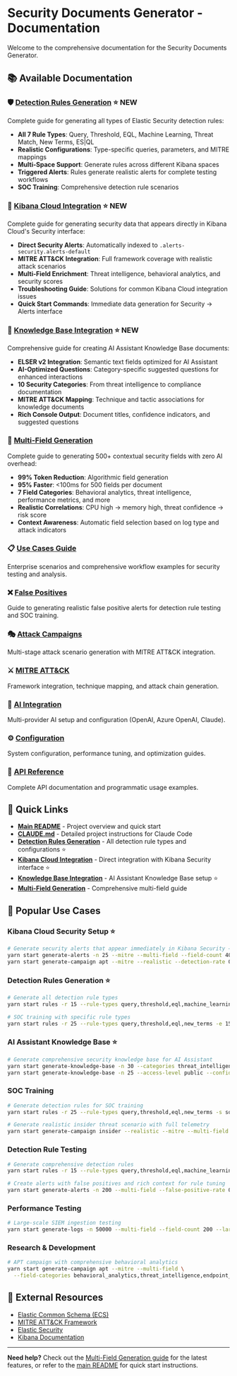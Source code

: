 # Security Documents Generator - Documentation

Welcome to the comprehensive documentation for the Security Documents Generator.

## 📚 Available Documentation

### 🛡️ **[Detection Rules Generation](detection-rules.md)** ⭐ NEW
Complete guide for generating all types of Elastic Security detection rules:
- **All 7 Rule Types**: Query, Threshold, EQL, Machine Learning, Threat Match, New Terms, ES|QL
- **Realistic Configurations**: Type-specific queries, parameters, and MITRE mappings
- **Multi-Space Support**: Generate rules across different Kibana spaces
- **Triggered Alerts**: Rules generate realistic alerts for complete testing workflows
- **SOC Training**: Comprehensive detection rule scenarios

### 🔗 **[Kibana Cloud Integration](kibana-cloud-integration.md)** ⭐ NEW
Complete guide for generating security data that appears directly in Kibana Cloud's Security interface:
- **Direct Security Alerts**: Automatically indexed to `.alerts-security.alerts-default`
- **MITRE ATT&CK Integration**: Full framework coverage with realistic attack scenarios
- **Multi-Field Enrichment**: Threat intelligence, behavioral analytics, and security scores
- **Troubleshooting Guide**: Solutions for common Kibana Cloud integration issues
- **Quick Start Commands**: Immediate data generation for Security → Alerts interface

### 🧠 **[Knowledge Base Integration](knowledge-base-integration.md)** ⭐ NEW
Comprehensive guide for creating AI Assistant Knowledge Base documents:
- **ELSER v2 Integration**: Semantic text fields optimized for AI Assistant
- **AI-Optimized Questions**: Category-specific suggested questions for enhanced interactions
- **10 Security Categories**: From threat intelligence to compliance documentation
- **MITRE ATT&CK Mapping**: Technique and tactic associations for knowledge documents
- **Rich Console Output**: Document titles, confidence indicators, and suggested questions

### 🔬 **[Multi-Field Generation](multi-field-generation.md)**
Complete guide to generating 500+ contextual security fields with zero AI overhead:
- **99% Token Reduction**: Algorithmic field generation
- **95% Faster**: <100ms for 500 fields per document
- **7 Field Categories**: Behavioral analytics, threat intelligence, performance metrics, and more
- **Realistic Correlations**: CPU high → memory high, threat confidence → risk score
- **Context Awareness**: Automatic field selection based on log type and attack indicators

### 📋 **[Use Cases Guide](use-cases-guide.md)**
Enterprise scenarios and comprehensive workflow examples for security testing and analysis.

### ❌ **[False Positives](false-positives.md)**
Guide to generating realistic false positive alerts for detection rule testing and SOC training.

### 🎭 **[Attack Campaigns](attack-campaigns.md)**
Multi-stage attack scenario generation with MITRE ATT&CK integration.

### ⚔️ **[MITRE ATT&CK](mitre-attack.md)**
Framework integration, technique mapping, and attack chain generation.

### 🤖 **[AI Integration](ai-integration.md)**
Multi-provider AI setup and configuration (OpenAI, Azure OpenAI, Claude).

### ⚙️ **[Configuration](configuration.md)**
System configuration, performance tuning, and optimization guides.

### 📖 **[API Reference](api-reference.md)**
Complete API documentation and programmatic usage examples.

## 🚀 Quick Links

- **[Main README](../README.md)** - Project overview and quick start
- **[CLAUDE.md](../CLAUDE.md)** - Detailed project instructions for Claude Code
- **[Detection Rules Generation](detection-rules.md)** - All detection rule types and configurations ⭐
- **[Kibana Cloud Integration](kibana-cloud-integration.md)** - Direct integration with Kibana Security interface ⭐
- **[Knowledge Base Integration](knowledge-base-integration.md)** - AI Assistant Knowledge Base setup ⭐
- **[Multi-Field Generation](multi-field-generation.md)** - Comprehensive multi-field guide

## 🎯 Popular Use Cases

### Kibana Cloud Security Setup ⭐
```bash
# Generate security alerts that appear immediately in Kibana Security → Alerts
yarn start generate-alerts -n 25 --mitre --multi-field --field-count 400
yarn start generate-campaign apt --mitre --realistic --detection-rate 0.8
```

### Detection Rules Generation ⭐
```bash
# Generate all detection rule types
yarn start rules -r 15 --rule-types query,threshold,eql,machine_learning,threat_match,new_terms,esql -s default

# SOC training with specific rule types
yarn start rules -r 25 --rule-types query,threshold,eql,new_terms -e 150 -s soc-training
```

### AI Assistant Knowledge Base ⭐
```bash
# Generate comprehensive security knowledge base for AI Assistant
yarn start generate-knowledge-base -n 30 --categories threat_intelligence,incident_response --mitre
yarn start generate-knowledge-base -n 25 --access-level public --confidence-threshold 0.9
```

### SOC Training
```bash
# Generate detection rules for SOC training
yarn start rules -r 25 --rule-types query,threshold,eql,new_terms -s soc-training

# Generate realistic insider threat scenario with full telemetry
yarn start generate-campaign insider --realistic --mitre --multi-field --field-count 400
```

### Detection Rule Testing
```bash
# Generate comprehensive detection rules
yarn start rules -r 15 --rule-types query,threshold,eql,machine_learning -s testing

# Create alerts with false positives and rich context for rule tuning
yarn start generate-alerts -n 200 --multi-field --false-positive-rate 0.15
```

### Performance Testing
```bash
# Large-scale SIEM ingestion testing
yarn start generate-logs -n 50000 --multi-field --field-count 200 --large-scale
```

### Research & Development
```bash
# APT campaign with comprehensive behavioral analytics
yarn start generate-campaign apt --mitre --multi-field \
  --field-categories behavioral_analytics,threat_intelligence,endpoint_analytics
```

## 🔗 External Resources

- [Elastic Common Schema (ECS)](https://www.elastic.co/guide/en/ecs/current/index.html)
- [MITRE ATT&CK Framework](https://attack.mitre.org/)
- [Elastic Security](https://www.elastic.co/security)
- [Kibana Documentation](https://www.elastic.co/guide/en/kibana/current/index.html)

---

**Need help?** Check out the [Multi-Field Generation guide](multi-field-generation.md) for the latest features, or refer to the [main README](../README.md) for quick start instructions.